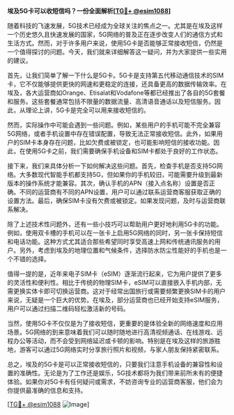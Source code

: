 **埃及5G卡可以收短信吗？一份全面解析[[TG💪+ @esim1088](https://t.me/s/esim1088)]**

随着科技的飞速发展，5G技术已经成为全球关注的焦点之一。尤其是在埃及这样一个历史悠久且快速发展的国家，5G网络的普及正在逐步改变人们的通信方式和生活方式。然而，对于许多用户来说，使用5G卡是否能够正常接收短信，仍然是一个值得探讨的问题。今天，我们就来详细解答这一疑问，并为大家提供一些实用的建议。

首先，让我们简单了解一下什么是5G卡。5G卡是支持第五代移动通信技术的SIM卡，它不仅能够提供更快的网速和更稳定的连接，还具备更高的数据传输效率。在埃及，各大运营商如Orange、Etisalat和Vodafone等都已经推出了各自的5G套餐和服务。这些套餐通常包括不限量的数据流量、高清语音通话以及短信服务。因此，从理论上讲，5G卡是完全可以用来接收短信的。

然而，实际操作中可能会遇到一些问题。例如，某些用户的手机可能不完全兼容5G网络，或者手机设置中存在错误配置，导致无法正常接收短信。此外，如果用户的SIM卡本身存在问题，比如欠费或被锁定，也可能影响短信的接收功能。因此，在使用5G卡之前，我们需要确保手机设备和SIM卡都处于良好的工作状态。

接下来，我们来具体分析一下如何解决这些问题。首先，检查手机是否支持5G网络。大多数现代智能手机都支持5G，但如果你的手机较旧，可能需要升级到最新版本的操作系统才能兼容。其次，确认手机的APN（接入点名称）设置是否正确。不同的运营商有不同的APN设置，用户可以通过联系运营商客服获取正确的设置方法。最后，确保SIM卡没有欠费或被锁定。如果发现问题，及时与运营商联系解决。

除了上述技术性问题外，还有一些小技巧可以帮助用户更好地利用5G卡的功能。例如，使用双卡槽的手机可以在一张卡上启用5G网络的同时，另一张卡保持短信和电话功能。这种方式尤其适合那些希望同时享受高速上网和传统通讯服务的用户。另外，考虑到埃及的地理位置和气候条件，选择防水防尘性能好的手机也是一个不错的选择。

值得一提的是，近年来电子SIM卡（eSIM）逐渐流行起来，它为用户提供了更多的灵活性和便利性。相比于传统的物理SIM卡，eSIM可以直接嵌入手机内部，无需更换实体卡即可切换运营商。这对于经常出国旅行或需要频繁更换SIM卡的用户来说，无疑是一个巨大的优势。在埃及，部分运营商也已经开始支持eSIM服务，用户可以通过扫描二维码轻松激活新的号码。

当然，使用5G卡不仅仅是为了接收短信，更重要的是体验全新的网络速度和应用场景。5G网络的到来意味着我们可以随时随地进行高清视频通话、在线游戏、远程办公等活动，而不会受到网络延迟或卡顿的影响。特别是在埃及这样的旅游胜地，游客可以通过5G网络实时分享旅行照片和视频，与家人朋友保持紧密联系。

总之，埃及的5G卡是可以正常接收短信的，只要我们注意手机设备的兼容性和设置的准确性。无论是为了工作还是娱乐，5G技术都将为我们带来前所未有的便捷体验。如果你对5G卡有任何疑问或需求，不妨咨询专业的运营商客服，他们会为你提供最准确的信息和支持。

[[TG💪+ @esim1088](https://t.me/s/esim1088) ![Image](https://i.postimg.cc/4NQfJmqS/Snipaste-2025-05-13-00-14-12.png)]